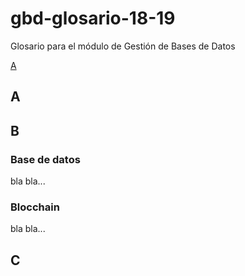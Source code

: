 # gbd-glosario-18-19
Glosario para el módulo de Gestión de Bases de Datos

[A](#a)

## A

## B

### Base de datos

bla bla...

### Blocchain

bla bla...

## C


